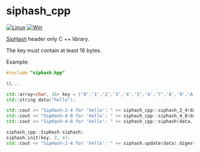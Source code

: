 # siphash_cpp

[![Linux](https://github.com/NewYaroslav/siphash_cpp/actions/workflows/CI-Linux.yml/badge.svg)](https://github.com/NewYaroslav/siphash_cpp/actions/workflows/CI-Linux.yml)
[![Win](https://github.com/NewYaroslav/siphash_cpp/actions/workflows/CI-Win.yml/badge.svg)](https://github.com/NewYaroslav/siphash_cpp/actions/workflows/CI-Win.yml)

[SipHash](https://en.wikipedia.org/wiki/SipHash) header only C ++ library.

The key must contain at least 16 bytes.

Example:

```cpp
#include "siphash.hpp"

\\...

std::array<char, 16> key = {'0','1','2','3','4','5','6','7','8','9','A','B','C','D','E','F'};
std::string data("hello");

std::cout << "SipHash-2-4 for 'hello': " << siphash_cpp::siphash_2_4(data, key) << std::endl;
std::cout << "SipHash-4-8 for 'hello': " << siphash_cpp::siphash_4_8(data, key) << std::endl;
std::cout << "SipHash-4-8 for 'hello': " << siphash_cpp::siphash(data, key, 4, 8) << std::endl;

siphash_cpp::SipHash siphash;
siphash.init(key, 2, 4);
std::cout << "SipHash-2-4 for 'hello': " << siphash.update(data).digest() << std::endl;
```






